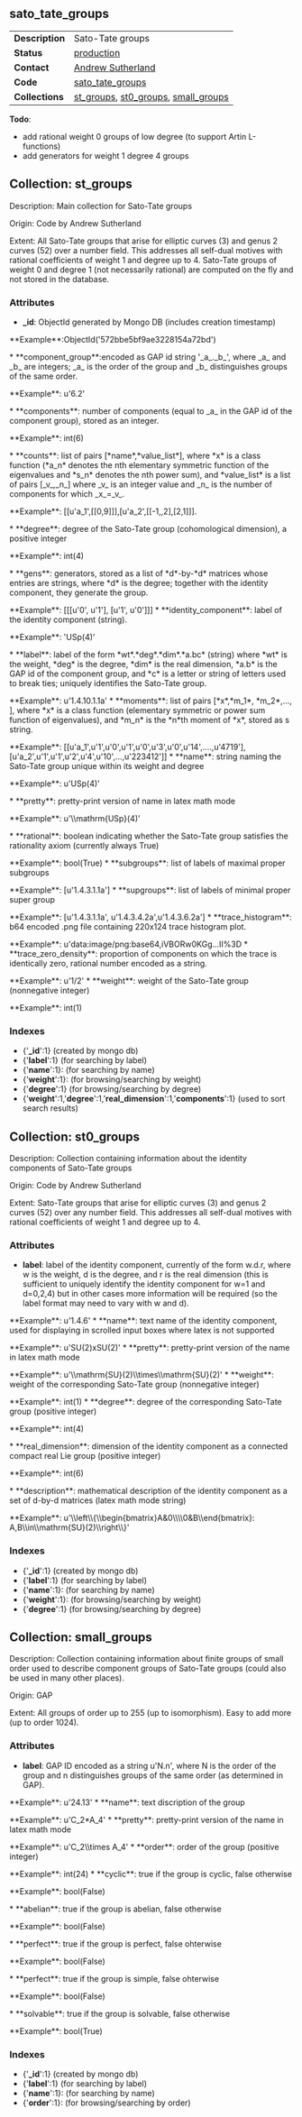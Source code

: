 ## sato_tate_groups

|||
|---|---|
|**Description**|Sato-Tate groups|
|**Status**|[production](http://www.lmfdb.org/SatoTateGroup)|
|**Contact**|[Andrew Sutherland](https://github.com/AndrewVSutherland)|
|**Code**|[sato_tate_groups](https://github.com/LMFDB/lmfdb/tree/master/lmfdb/sato_tate_groups/)|
|**Collections**|[st_groups](http://www.lmfdb.org/api/sato_tate_groups/st_groups), [st0_groups](http://www.lmfdb.org/api/sato_tate_groups/st_groups), [small_groups](http://www.lmfdb.org/api/sato_tate_groups/small_groups)|

**Todo**:
* add rational weight 0 groups of low degree (to support Artin L-functions)
* add generators for weight 1 degree 4 groups

## Collection: **st_groups**

Description: Main collection for Sato-Tate groups

Origin: Code by Andrew Sutherland

Extent: All Sato-Tate groups that arise for elliptic curves (3) and genus 2 curves (52) over a number field.  This addresses all self-dual motives with rational coefficients of weight 1 and degree up to 4.  Sato-Tate groups of weight 0 and degree 1 (not necessarily rational) are computed on the fly and not stored in the database.

### **Attributes**
 * **_id**: ObjectId generated by Mongo DB (includes creation timestamp)
 <p>**Example**:ObjectId('572bbe5bf9ae3228154a72bd')</p>
 * **component_group**:encoded as GAP id string '_a_._b_', where _a_ and _b_ are integers; _a_ is the order of the group and _b_ distinguishes groups of the same order.
 <p>**Example**: u'6.2'</p>
 * **components**: number of components (equal to _a_ in the GAP id of the component group), stored as an integer.
 <p>**Example**: int(6)</p>
 * **counts**: list of pairs [*name*,*value_list*], where *x* is a class function (*a_n* denotes the nth elementary
 symmetric function of the eigenvalues and *s_n* denotes the nth power sum), and *value_list* is a list of
 pairs [_v_,_n_] where _v_ is an integer value and _n_ is the number of components for which _x_=_v_.
 <p>**Example**: [[u'a_1',[[0,9]]],[u'a_2',[[-1,,2],[2,1]]].</p>
 * **degree**: degree of the Sato-Tate group (cohomological dimension), a positive integer
 <p>**Example**: int(4)</p>
 * **gens**: generators, stored as a list of *d*-by-*d* matrices whose entries are strings, where *d* is the degree;
 together with the identity component, they generate the group.
 <p>**Example**: [[[u'0', u'1'], [u'1', u'0']]]
 * **identity_component**: label of the identity component (string).
 <p>**Example**: 'USp(4)'</p>
 * **label**: label of the form *wt*.*deg*.*dim*.*a.bc* (string) where *wt* is the weight, *deg* is the degree,
 *dim* is the real dimension, *a.b* is the GAP id of the component group, and *c* is a letter or string of letters
 used to break ties; uniquely identifies the Sato-Tate group.
 <p>**Example**: u'1.4.10.1.1a'
 * **moments**: list of pairs [*x*,*m_1*, *m_2*,..., ], where *x* is a class function (elementary symmetric or power
 sum function of eigenvalues), and *m_n* is the *n*th moment of *x*, stored as s string.
 <p>**Example**: [[u'a_1',u'1',u'0',u'1',u'0',u'3',u'0',u'14',....,u'4719'],[u'a_2',u'1',u'1',u'2',u'4',u'10',...,u'223412']]
 * **name**: string naming the Sato-Tate group unique within its weight and degree
 <p>**Example**: u'USp(4)'</p>
 * **pretty**: pretty-print version of name in latex math mode
 <p>**Example**: u'\\mathrm{USp}(4)'</p>
* **rational**: boolean indicating whether the Sato-Tate group satisfies the rationality axiom (currently always True)
<p>**Example**: bool(True)
 * **subgroups**: list of labels of maximal proper subgroups
 <p>**Example**: [u'1.4.3.1.1a']
 * **supgroups**: list of labels of minimal proper super group
 <p>**Example**: [u'1.4.3.1.1a', u'1.4.3.4.2a',u'1.4.3.6.2a']
 * **trace_histogram**: b64 encoded .png file containing 220x124 trace histogram plot.
 <p>**Example**: u'data:image/png:base64,iVBORw0KGg...II%3D
 * **trace_zero_density**: proportion of components on which the trace is identically zero, rational number encoded as a string.
 <p>**Example**: u'1/2'
 * **weight**: weight of the Sato-Tate group (nonnegative integer)
 <p>**Example**: int(1)

### Indexes
* {'**_id**':1} (created by mongo db)
* {'**label**':1} (for searching by label)
* {'**name**':1}: (for searching by name)
* {'**weight**':1}: (for browsing/searching by weight)
* {'**degree**':1} (for browsing/searching by degree)
* {'**weight**':1,'**degree**':1,'**real_dimension**':1,'**components**':1} (used to sort search results)

## Collection: **st0_groups**

Description: Collection containing information about the identity components of Sato-Tate groups

Origin: Code by Andrew Sutherland

Extent: Sato-Tate groups that arise for elliptic curves (3) and genus 2 curves (52) over any number field.  This addresses all self-dual motives with rational coefficients of weight 1 and degree up to 4.

### **Attributes**
 
* **label**: label of the identity component, currently of the form w.d.r, where w is the weight, d is the degree, and r is the real dimension (this is sufficient to uniquely identify the identity component for w=1 and d=0,2,4) but in other cases more information will be required (so the label format may need to vary with w and d).
<p>**Example**: u'1.4.6'
* **name**: text name of the identity component, used for displaying in scrolled input boxes where latex is not supported
<p>**Example**: u'SU(2)xSU(2)'
* **pretty**: pretty-print version of the name in latex math mode
<p>**Example**: u'\\mathrm{SU}(2)\\times\\mathrm{SU}(2)'
* **weight**: weight of the corresponding Sato-Tate group (nonnegative integer)
 <p>**Example**: int(1)
* **degree**: degree of the corresponding Sato-Tate group (positive integer)
 <p>**Example**: int(4)</p>
* **real_dimension**: dimension of the identity component as a connected compact real Lie group (positive integer)
<p>**Example**: int(6)</p>
* **description**: mathematical description of the identity component as a set of d-by-d matrices (latex math mode string)
<p>**Example**: u'\\left\\{\\begin{bmatrix}A&0\\\\0&B\\end{bmatrix}: A,B\\in\\mathrm{SU}(2)\\right\\}'

### **Indexes**

* {'**_id**':1} (created by mongo db)
* {'**label**':1} (for searching by label)
* {'**name**':1}: (for searching by name)
* {'**weight**':1}: (for browsing/searching by weight)
* {'**degree**':1} (for browsing/searching by degree)

## Collection: **small_groups**

Description: Collection containing information about finite groups of small order used to describe component groups of Sato-Tate groups (could also be used in many other places).

Origin: GAP

Extent: All groups of order up to 255 (up to isomorphism).  Easy to add more (up to order 1024).

### **Attributes**
 
* **label**: GAP ID encoded as a string u'N.n', where N is the order of the group and n distinguishes groups of the same order (as determined in GAP).
<p>**Example**: u'24.13'
* **name**: text discription of the group
<p>**Example**: u'C_2*A_4'
* **pretty**: pretty-print version of the name in latex math mode
<p>**Example**: u'C_2\\times A_4'
* **order**: order of the group (positive integer)
 <p>**Example**: int(24)
* **cyclic**: true if the group is cyclic, false otherwise
 <p>**Example**: bool(False)</p>
* **abelian**: true if the group is abelian, false otherwise
 <p>**Example**: bool(False)</p>
* **perfect**: true if the group is perfect, false ohterwise
 <p>**Example**: bool(False)</p>
* **perfect**: true if the group is simple, false ohterwise
 <p>**Example**: bool(False)</p>
* **solvable**: true if the group is solvable, false otherwise
 <p>**Example**: bool(True)</p>

### **Indexes**

* {'**_id**':1} (created by mongo db)
* {'**label**':1} (for searching by label)
* {'**name**':1}: (for searching by name)
* {'**order**':1}: (for browsing/searching by order)

